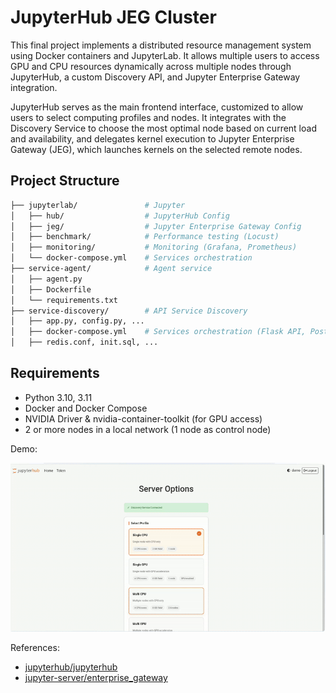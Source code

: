 # JupyterHub JEG Cluster

This final project implements a distributed resource management system using Docker containers and JupyterLab. It allows multiple users to access GPU and CPU resources dynamically across multiple nodes through JupyterHub, a custom Discovery API, and Jupyter Enterprise Gateway integration.

JupyterHub serves as the main frontend interface, customized to allow users to select computing profiles and nodes. It integrates with the Discovery Service to choose the most optimal node based on current load and availability, and delegates kernel execution to Jupyter Enterprise Gateway (JEG), which launches kernels on the selected remote nodes.

## Project Structure

```bash
├── jupyterlab/               # Jupyter
│   ├── hub/                  # JupyterHub Config
│   ├── jeg/                  # Jupyter Enterprise Gateway Config
│   ├── benchmark/            # Performance testing (Locust)
│   ├── monitoring/           # Monitoring (Grafana, Prometheus)
│   └── docker-compose.yml    # Services orchestration
├── service-agent/            # Agent service
│   ├── agent.py
│   ├── Dockerfile
│   └── requirements.txt
├── service-discovery/        # API Service Discovery
│   ├── app.py, config.py, ...
│   ├── docker-compose.yml    # Services orchestration (Flask API, PostgreSQL & Redis)
│   ├── redis.conf, init.sql, ...
```

## Requirements

- Python 3.10, 3.11
- Docker and Docker Compose
- NVIDIA Driver & nvidia-container-toolkit (for GPU access)
- 2 or more nodes in a local network (1 node as control node)

Demo:

![Demo](demo.gif)

References:

- [jupyterhub/jupyterhub](https://github.com/jupyterhub/jupyterhub)
- [jupyter-server/enterprise_gateway](https://github.com/jupyter-server/enterprise_gateway)